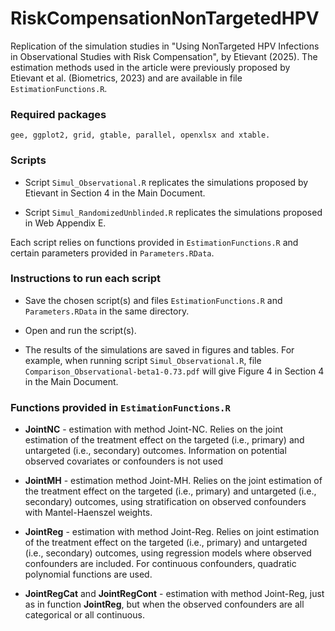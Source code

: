 # RiskCompensationNonTargetedHPV

Replication of the simulation studies in "Using NonTargeted HPV Infections in Observational Studies with Risk Compensation", by Etievant (2025). The estimation methods used in the article were previously proposed by Etievant et al. (Biometrics, 2023) and are available in file `EstimationFunctions.R`.

### Required packages 

```
gee, ggplot2, grid, gtable, parallel, openxlsx and xtable.
```

### Scripts

* Script `Simul_Observational.R` replicates the simulations proposed by Etievant in Section 4 in the Main Document.

* Script `Simul_RandomizedUnblinded.R` replicates the simulations proposed in Web Appendix E. 

Each script relies on functions provided in `EstimationFunctions.R` and certain parameters provided in `Parameters.RData`.


### Instructions to run each script

* Save the chosen script(s) and files `EstimationFunctions.R` and `Parameters.RData` in the same directory.

* Open and run the script(s).

* The results of the simulations are saved in figures and tables. For example, when running script `Simul_Observational.R`, file `Comparison_Observational-beta1-0.73.pdf` will give Figure 4 in Section 4 in the Main Document.


### Functions provided in `EstimationFunctions.R`

* **JointNC** - estimation with method Joint-NC. Relies on the joint estimation of the treatment effect on the targeted (i.e., primary) and untargeted (i.e., secondary) outcomes. Information on potential observed covariates or confounders is not used

* **JointMH** - estimation method Joint-MH. Relies on the joint estimation of the treatment effect on the targeted (i.e., primary) and untargeted (i.e., secondary) outcomes, using stratification on observed confounders with Mantel-Haenszel weights. 

* **JointReg** - estimation with method Joint-Reg. Relies on joint estimation of the treatment effect on the targeted (i.e., primary) and untargeted (i.e., secondary) outcomes, using regression models where observed confounders are included. For continuous confounders, quadratic polynomial functions are used.

* **JointRegCat** and **JointRegCont** - estimation with method Joint-Reg, just as in function **JointReg**, but when the observed confounders are all categorical or all continuous.
